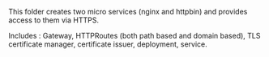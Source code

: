 This folder creates two micro services (nginx and httpbin) and provides access to them via HTTPS.

Includes : Gateway, HTTPRoutes (both path based and domain based), TLS certificate manager, certificate issuer, deployment, service.
